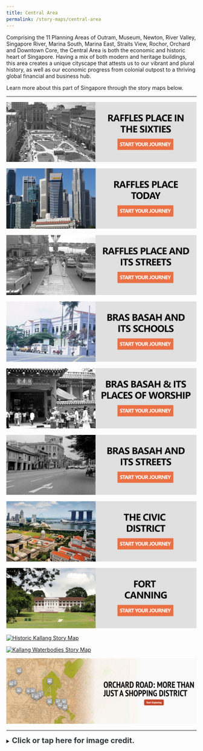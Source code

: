 ```yaml
---
title: Central Area
permalink: /story-maps/central-area
---
```

Comprising the 11 Planning Areas of Outram, Museum, Newton, River Valley, Singapore River, Marina South, Marina East, Straits View,  Rochor, Orchard and Downtown Core, the Central Area is both the economic and historic heart of Singapore. Having a mix of both modern and heritage buildings, this area creates a unique cityscape that attests us to our vibrant and plural history, as well as our economic progress from colonial outpost to a thriving global financial and business hub.

Learn more about this part of Singapore through the story maps below.

__________

[![Raffles Place in the Sixties Story Map](/images/storymap-image-raffles-place-sixties-1.png)](https://nlb.geoicon.com/spatialdiscovery/storymaps/mapbox/index.html)

[![Raffles Place Today Story Map](/images/storymap-image-raffles-place-today-1.png)](/resource-room/story-maps/raffles-place-today)

[![Raffles Place Streets Story Map](/images/storymap-image-raffles-place-streets-1.png)](/resource-room/story-maps/streets-of-raffles-place)

[![Bras Basah Schools Story Map](/images/storymap-image-bras-basah-schools.png)](/resource-room/story-maps/bras-basah-schools)

[![Raffles Place Worship Story Map](/images/storymap-image-bras-basah-worship.png)](/resource-room/story-maps/bras-basah-worship)

[![Bras Basah Streets Story Map](/images/storymap-image-bras-basah-streets.png)](/resource-room/story-maps/bras-basah-streets)

[![Padang Story Map](/images/storymap-image-civic-district.png)](/resource-room/story-maps/padang) 

[![Fort Canning Story Map](/images/storymap-image-fort-canning.png)](/resource-room/story-maps/fort-canning) 

[![Historic Kallang Story Map](/images/storymap-image-historic-kallang.png)](/resource-room/story-maps/historic-kallang)

[![Kallang Waterbodies Story Map](/images/storymap-image-kallang-waterbodies-parks.png)](/resource-room/story-maps/the-green-and-blue-of-kallang)

[![Historic Kallang Story Map](/images/storymap-image-orchard-road.png)](/resource-room/story-maps/orchard-road)

_______

<details>
<summary><span style="font-weight: 700; font-size: 20px; font-style: normal; color:#353839">Click or tap here for image credit.</span></summary>
<br>	
<span style="font-weight: 400; font-size: 20px; font-style: normal; color:#778899">1. Old Raffles Place photo via National Archives of Singapore
<br>2. Present day Raffles Place photo by Jukkabrother [CC BY-SA 4.0]
<br>3. Raffles Place streets photo via PictureSG [CC BY-SA 4.0]
<br>4. Bras Basah schools photo by Chen Siyuan [CC BY-SA 4.0]
<br>5. Bras Basah places of Worship photo by Zhenkang [CC BY-SA 4.0]
<br>6. Bras Basah streets photo by Choo Yut Shing via Flickr
<br>7. Civic District photo by William Cho [CC BY-SA 2.0]
<br>8. Fort Canning photo by Matt Kieffer [CC BY-SA 2.0]
<br>9. Old Kallang photo by KTPH [CC BY-SA 4.0]
<br>10. Present day Kallang photo by KTPH [CC BY-SA 4.0]
<br>11. Orchard Road photo by KTPH [CC BY-SA 4.0]
</span>
	
</details>
